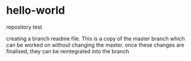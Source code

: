 # hello-world
repository test


creating a branch readme file. This is a copy of the master branch which can be worked on without changing the master.
once these changes are finalised, they can be reintegrated into the branch
